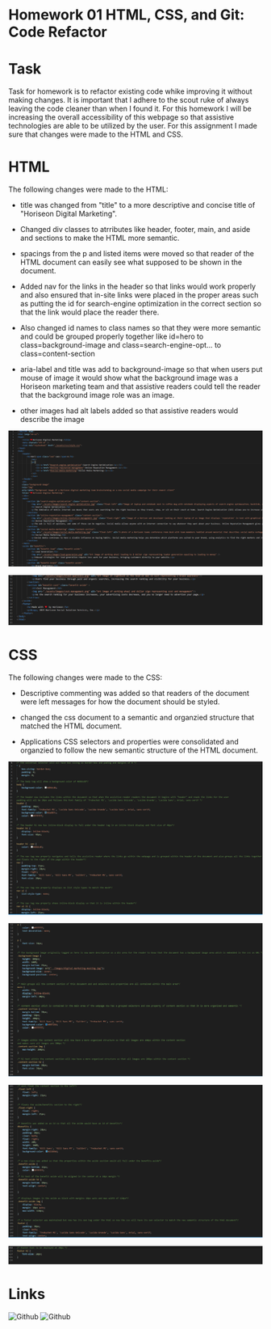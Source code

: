 # Homework 01 HTML, CSS, and Git: Code Refactor

# Task

Task for homework is to refactor existing code whike improving it without making changes. It is important that I adhere to the scout ruke of always leaving the code cleaner than when I found it. For this homework I will be increasing the overall accessibility of this webpage so that assistive technologies are able to be utilized by the user. For this assignment I made sure that changes were made to the HTML and CSS.

# HTML

The following changes were made to the HTML:

- title was changed from "title" to a more descriptive and concise title of "Horiseon Digital Marketing".

- Changed div classes to atrributes like header, footer, main, and aside and sections to make the HTML more semantic.

- spacings from the p and listed items were moved so that reader of the HTML document can easily see what supposed to be shown in the document.

- Added nav for the links in the header so that links would work properly and also ensured that in-site links were placed in the proper areas such as putting the id for search-engine optimization in the correct section so that the link would place the reader there.

- Also changed id names to class names so that they were more semantic and could be grouped properly together like id=hero to class=background-image and class=search-engine-opt... to class=content-section

- aria-label and title was add to background-image so that when users put mouse of image it would show what the background image was a Horiseon marketing team and that assistive readers could tell the reader that the background image role was an image.

- other images had alt labels added so that assistive readers would describe the image

![Screenshot](./assets/images/screenshot-html-01.PNG)

![Screenshot](./assets/images/screenshot-html-02.PNG)

# CSS

The following changes were made to the CSS:

- Descriptive commenting was added so that readers of the document were left messages for how the document should be styled.

- changed the css document to a semantic and organzied structure that matched the HTML document.

- Applications CSS selectors and properties were consolidated and organzied to follow the new semantic structure of the HTML document.

![Screenshot](./assets/images/screenshot-css-01.PNG)

![Screenshot](./assets/images/screenshot-css-02.PNG)

![Screenshot](./assets/images/screenshot-css-03.PNG)

![Screenshot](./assets/images/screenshot-css-04.PNG)

# Links


![Github](https://github.com/rileyale001/homework01SemanticMarkupandRefactor.git)
![Github](https://rileyale001.github.io/homework01SemanticMarkupandRefactor/)